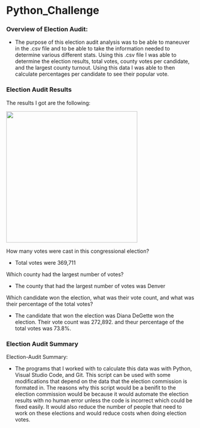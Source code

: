 # Python_Challenge
### Overview of Election Audit:

- The purpose of this election audit analysis was to be able to maneuver in the .csv file and to be able to take the information needed to determine various different stats. Using this .csv file I was able to determine the election results, total votes, county votes per candidate, and the largest county turnout. Using this data I was able to then calculate percentages per candidate to see their popular vote. 

### Election Audit Results
The results I got are the following:

<img src="result.png" style="width: 350px; height: 350px;">

How many votes were cast in this congressional election?
- Total votes were 369,711

Which county had the largest number of votes?
- The county that had the largest number of votes was Denver

Which candidate won the election, what was their vote count, and what was their percentage of the total votes?
- The candidate that won the election was Diana DeGette won the election. Their vote count was 272,892. and theur percentage of the total votes was 73.8%.

### Election Audit Summary

Election-Audit Summary:
- The programs that I worked with to calculate this data was with Python, Visual Studio Code, and Git. This script can be used with some modifications that depend on the data that the election commission is formated in. The reasons why this script would be a benifit to the election commission would be because it would automate the election results with no human error unless the code is incorrect which could be fixed easily. It would also reduce the number of people that need to work on these elections and would reduce costs when doing election votes.

